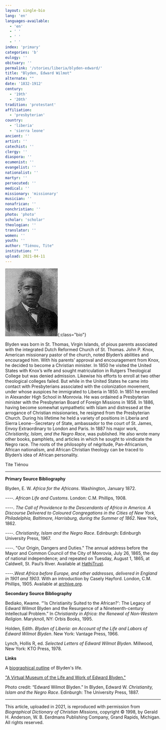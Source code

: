 ```yaml
---
layout: single-bio
lang: 'en'
languages-available:
  - 'en'
  - ' '
  - ' '
  - ' '
index: 'primary'
categories: 'b'
eulogy: ''
obituary: ''
permalink: '/stories/liberia/blyden-edward/'
title: "Blyden, Edward Wilmot"
alternate: ""
date: '1832-1912'
century:
  - '19th'
  - '20th'                     
tradition: 'protestant'                       
affiliation:
  - 'presbyterian'
country:
  - 'liberia'
  - 'sierra leone'   
ancient: ''
artist: ''
catechist: ''
clergy: ''
diaspora: ''
ecumenist: ''
evangelist: ''
nationalist: ''
martyr: ''
persecuted: ''
medical: ''
missionary: 'missionary'
musician: ''
nonafrican: ''
nonchristian: ''
photo: 'photo'
scholar: 'scholar'
theologian: ''
translator: ''
women: ''
youth: ''
author: "Tiénou, Tite"
institution: ""
upload: 2021-04-11
---
```

![Edward Blyden](/images/bio-pics/liberia/blyden-edward/blyden-edward.jpg){:class="bio"}

Blyden was born in St. Thomas, Virgin Islands, of pious parents associated with the integrated Dutch Reformed Church of St. Thomas. John P. Knox, American missionary pastor of the church, noted Blyden’s abilities and encouraged him. With his parents’ approval and encouragement from Knox, he decided to become a Christian minister. In 1850 he visited the United States with Knox’s wife and sought matriculation in Rutgers Theological College but was denied admission. Likewise his efforts to enroll at two other theological colleges failed. But while in the United States he came into contact with Presbyterians associated with the colonization movement, under whose auspices he immigrated to Liberia in 1850. In 1851 he enrolled in Alexander High School in Monrovia. He was ordained a Presbyterian minister with the Presbyterian Board of Foreign Missions in 1858. In 1886, having become somewhat sympathetic with Islam and distressed at the arrogance of Christian missionaries, he resigned from the Presbyterian Church. During his lifetime he held a variety of positions in Liberia and Sierra Leone--Secretary of State, ambassador to the court of St. James, Envoy Extraordinary to London and Paris. In 1887 his major work, *Christianity, Islam, and the Negro Race*, was published. He also wrote many other books, pamphlets, and articles in which he sought to vindicate the Negro race. The roots of the philosophy of négritude, Pan-Africanism, African nationalism, and African Christian theology can be traced to Blyden’s idea of African personality.

Tite Tiénou

---
**Primary Source Bibliography**

Blyden, E. W. *Africa for the Africans*. Washington, January 1872.

----. *African Life and Customs*. London: C.M. Phillips, 1908.

----. *The Call of Providence to the Descendants of Africa in America. A Discourse Delivered to Coloured Congregations in the Cities of New York, Philadelphia, Baltimore, Harrisburg, during the Summer of 1862*. New York, 1862.

----. *Christianity, Islam and the Negro Race*. Edinburgh: Edinburgh University Press, 1967.

----. "Our Origin, Dangers and Duties." The annual address before the Mayor and Common Council of the City of Monrovia, July 26, 1865, the day of national independence; and repeated on Tuesday, August 1, 1865, at Caldwell, St. Paul’s River. Available at [HathiTrust](https://babel.hathitrust.org/cgi/pt?id=loc.ark:/13960/t6xw59393&view=1up&seq=3).

----.*West Africa before Europe, and other addresses, delivered in England in 1901 and 1903*. With an introduction by Casely Hayford. London, C.M. Phillips, 1905. Available at [archive.org](https://archive.org/details/westafricabefore00blyduoft).

**Secondary Source Bibliography**

Bediako, Kwame. “'Is Christianity Suited to the African?': The Legacy of Edward Wilmot Blyden and the Resurgence of a Nineteenth-century Intellectual Problem.” In *Christianity in Africa: the Renewal of Non-Western Religion*. Maryknoll, NY: Orbis Books, 1995.

Holden, Edith. *Blyden of Liberia: an Account of the Life and Labors of Edward Wilmot Blyden*. New York: Vantage Press, 1966.

Lynch, Hollis R, ed. *Selected Letters of Edward Wilmot Blyden*. Millwood, New York: KTO Press, 1978.

**Links**

A [biographical outline](http://www.columbia.edu/~hcb8/EWB_Museum/Chrono_bio.html) of Blyden's life.

["A Virtual Museum of the Life and Work of Edward Blyden."](http://vos.ucsb.edu/browse.asp?id=820)

Photo credit: “Edward Wilmot Blyden.” In Blyden, Edward W. *Christianity, Islam and the Negro Race*. Edinburgh: The University Press, 1887.

---
This article, uploaded in 2021, is reproduced with permission from *Biographical Dictionary of Christian Missions*, copyright © 1998, by Gerald H. Anderson, W. B. Eerdmans Publishing Company, Grand Rapids, Michigan. All rights reserved.
